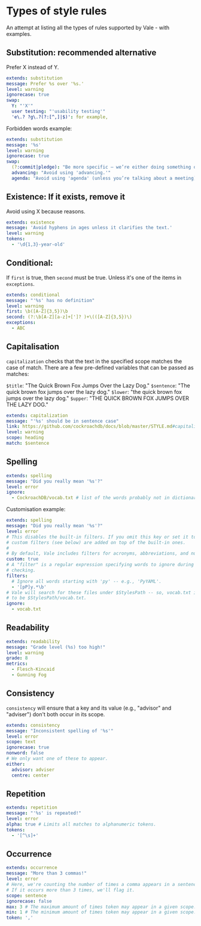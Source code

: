 # Types of style rules

An attempt at listing all the types of rules supported by Vale - with examples.

## Substitution: recommended alternative

Prefer X instead of Y.

```yaml
extends: substitution
message: Prefer %s over '%s.'
level: warning
ignorecase: true
swap:
  Y: "'X'"
  user testing: "'usability testing'"
  'e\.? ?g\.?(?:[^,]|$)': for example,
```
Forbidden words example:

```yaml
extends: substitution
message: '%s'
level: warning
ignorecase: true
swap:
  (?:commit|pledge): "Be more specific — we’re either doing something or we’re not."
  advancing: "Avoid using 'advancing.'"
  agenda: "Avoid using 'agenda' (unless you’re talking about a meeting)."
```

## Existence: If it exists, remove it

Avoid using X because reasons.

```yaml
extends: existence
message: 'Avoid hyphens in ages unless it clarifies the text.'
level: warning
tokens:
  - '\d{1,3}-year-old'
```

## Conditional:

If `first` is true, then `second` must be true. Unless it's one of the items in `exceptions`.

```yaml
extends: conditional
message: "'%s' has no definition"
level: warning
first: \b([A-Z]{3,5})\b
second: (?:\b[A-Z][a-z]+[']? )+\(([A-Z]{3,5})\)
exceptions:
  - ABC
```

## Capitalisation

`capitalization` checks that the text in the specified scope matches the case of match. There are a few pre-defined variables that can be passed as matches:

`$title`: "The Quick Brown Fox Jumps Over the Lazy Dog."
`$sentence`: "The quick brown fox jumps over the lazy dog."
`$lower`: "the quick brown fox jumps over the lazy dog."
`$upper`: "THE QUICK BROWN FOX JUMPS OVER THE LAZY DOG."

```yaml
extends: capitalization
message: "'%s' should be in sentence case"
link: https://github.com/cockroachdb/docs/blob/master/STYLE.md#capitalization-and-punctuation
level: warning
scope: heading
match: $sentence
```

## Spelling

```yaml
extends: spelling
message: "Did you really mean '%s'?"
level: error
ignore:
  - CockroachDB/vocab.txt # list of the words probably not in dictionary
```

Customisation example:

```yaml
extends: spelling
message: "Did you really mean '%s'?"
level: error
# This disables the built-in filters. If you omit this key or set it to false,
# custom filters (see below) are added on top of the built-in ones.
#
# By default, Vale includes filters for acronyms, abbreviations, and numbers.
custom: true
# A "filter" is a regular expression specifying words to ignore during spell
# checking.
filters:
  # Ignore all words starting with 'py' -- e.g., 'PyYAML'.
  - '[pP]y.*\b'
# Vale will search for these files under $StylesPath -- so, vocab.txt is assumed
# to be $StylesPath/vocab.txt.
ignore:
  - vocab.txt
```

## Readability

```yaml
extends: readability
message: "Grade level (%s) too high!"
level: warning
grade: 8
metrics:
  - Flesch-Kincaid
  - Gunning Fog
```

## Consistency

`consistency` will ensure that a key and its value (e.g., "advisor" and "adviser") don't both occur in its scope.

```yaml
extends: consistency
message: "Inconsistent spelling of '%s'"
level: error
scope: text
ignorecase: true
nonword: false
# We only want one of these to appear.
either:
  advisor: adviser
  centre: center
```

## Repetition

```yaml
extends: repetition
message: "'%s' is repeated!"
level: error
alpha: true # Limits all matches to alphanumeric tokens.
tokens:
  - '[^\s]+'
```

## Occurrence

```yaml
extends: occurrence
message: "More than 3 commas!"
level: error
# Here, we're counting the number of times a comma appears in a sentence.
# If it occurs more than 3 times, we'll flag it.
scope: sentence
ignorecase: false
max: 3 # The maximum amount of times token may appear in a given scope.
min: 1 # The minimum amount of times token may appear in a given scope.
token: ','
```
